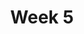 ---
layout: post
title: Week 5
category: classes
week: 5
last_week: 4
topic: realdata
draft: true
---